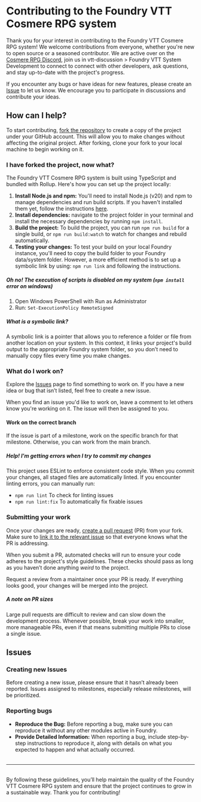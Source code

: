 Contributing to the Foundry VTT Cosmere RPG system
======================================
Thank you for your interest in contributing to the Foundry VTT Cosmere RPG system! We welcome contributions from everyone, whether you're new to open source or a seasoned contributor. We are active over on the [Cosmere RPG Discord](https://discord.gg/B9Zam3qdZt), join us in vtt-discussion > Foundry VTT System Development to connect to connect with other developers, ask questions, and stay up-to-date with the project's progress.

If you encounter any bugs or have ideas for new features, please create an [Issue](https://github.com/stanavdb/cosmere-rpg/issues) to let us know. We encourage you to participate in discussions and contribute your ideas.

## How can I help?
To start contributing, [fork the repository](https://docs.github.com/en/pull-requests/collaborating-with-pull-requests/working-with-forks/fork-a-repo) to create a copy of the project under your GitHub account. This will allow you to make changes without affecting the original project. After forking, clone your fork to your local machine to begin working on it.

### I have forked the project, now what?
The Foundry VTT Cosmere RPG system is built using TypeScript and bundled with Rollup. Here's how you can set up the project locally:

1. **Install Node.js and npm:** You'll need to install Node.js (v20) and npm to manage dependencies and run build scripts. If you haven't installed them yet, follow the instructions [here](https://docs.npmjs.com/downloading-and-installing-node-js-and-npm).
2. **Install dependencies:** navigate to the project folder in your terminal and install the necessary dependencies by running `npm install`.
3. **Build the project:** To build the project, you can run `npm run build` for a single build, or `npm run build:watch` to watch for changes and rebuild automatically.
4. **Testing your changes:** To test your build on your local Foundry instance, you'll need to copy the build folder to your Foundry data/system folder. However, a more efficient method is to set up a symbolic link by using: `npm run link` and following the instructions.

##### Oh no! The execution of scripts is disabled on my system (`npm install` error on windows)
1. Open Windows PowerShell with Run as Administrator
2. Run: `Set-ExecutionPolicy RemoteSigned`

##### What is a symbolic link?
A symbolic link is a pointer that allows you to reference a folder or file from another location on your system. In this context, it links your project's build output to the appropriate Foundry system folder, so you don’t need to manually copy files every time you make changes.
 

### What do I work on?
Explore the [Issues](https://github.com/stanavdb/cosmere-rpg/issues) page to find something to work on. If you have a new idea or bug that isn’t listed, feel free to create a new issue.

When you find an issue you'd like to work on, leave a comment to let others know you're working on it. The issue will then be assigned to you.

#### Work on the correct branch
If the issue is part of a milestone, work on the specific branch for that milestone. Otherwise, you can work from the main branch.

##### Help! I'm getting errors when I try to commit my changes
This project uses ESLint to enforce consistent code style. When you commit your changes, all staged files are automatically linted. If you encounter linting errors, you can manually run:
- `npm run lint` To check for linting issues
- `npm run lint:fix` To automatically fix fixable issues

### Submitting your work
Once your changes are ready, [create a pull request](https://docs.github.com/en/pull-requests/collaborating-with-pull-requests/proposing-changes-to-your-work-with-pull-requests/creating-a-pull-request-from-a-for) (PR) from your fork. Make sure to [link it to the relevant issue](https://docs.github.com/en/issues/tracking-your-work-with-issues/linking-a-pull-request-to-an-issue) so that everyone knows what the PR is addressing.

When you submit a PR, automated checks will run to ensure your code adheres to the project's style guidelines. These checks should pass as long as you haven’t done anything *weird* to the project.

Request a review from a maintainer once your PR is ready. If everything looks good, your changes will be merged into the project.

##### A note on PR sizes
Large pull requests are difficult to review and can slow down the development process. Whenever possible, break your work into smaller, more manageable PRs, even if that means submitting multiple PRs to close a single issue.

## Issues
### Creating new Issues
Before creating a new issue, please ensure that it hasn’t already been reported. Issues assigned to milestones, especially release milestones, will be prioritized.

### Reporting bugs
- **Reproduce the Bug:** Before reporting a bug, make sure you can reproduce it without any other modules active in Foundry.
- **Provide Detailed Information:** When reporting a bug, include step-by-step instructions to reproduce it, along with details on what you expected to happen and what actually occurred.  
&nbsp;
___
&nbsp;  
By following these guidelines, you’ll help maintain the quality of the Foundry VTT Cosmere RPG system and ensure that the project continues to grow in a sustainable way. Thank you for contributing!